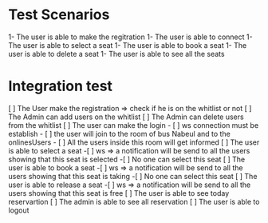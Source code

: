 # Test Scenarios


1- The user is able to make the regitration 
1- The user is able to connect
1- The user is able to select a seat
1- The user is able to book a seat
1- The user is able to delete a seat
1- The user is able to see all the seats


# Integration test
[ ] The User make the registration => check if he is on the whitlist or not
[ ] The Admin can add users on the whitlist
[ ] The Admin can delete users from the whitlist
[ ] The user can make the login 
    - [ ] ws connection must be establish 
    - [ ] the user will join to the room of bus Nabeul and to the onlinesUsers
    - [ ] All the users inside this room will get informed
[ ] The user is able to select a seat 
    -[ ] ws => a notification will be send to all the users showing that this seat is selected
    -[ ] No one can select this seat 
[ ] The user is able to book a seat
    -[ ] ws => a notification will be send to all the users showing that this seat is taking
    -[ ] No one can select this seat 
[ ] The user is able to release a seat
    -[ ] ws => a notification will be send to all the users showing that this seat is free
[ ] The user is able to see today reservartion 
[ ] The admin is able to see all reservation
[ ] The user is able to logout
